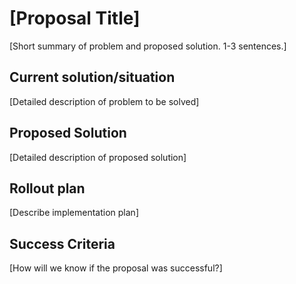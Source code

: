 # [Proposal Title]

[Short summary of problem and proposed solution. 1-3 sentences.]


## Current solution/situation

[Detailed description of problem to be solved]


## Proposed Solution

[Detailed description of proposed solution]


## Rollout plan

[Describe implementation plan]


## Success Criteria

[How will we know if the proposal was successful?]
